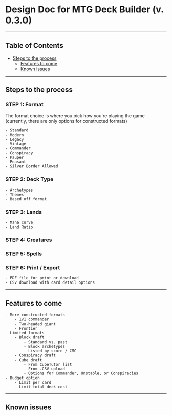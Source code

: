 # Design Doc for MTG Deck Builder (v. 0.3.0)

---

## Table of Contents

  - [Steps to the process](#steps-to-the-process)
	- [Features to come](#features-to-come)
	- [Known issues](#Known-issues)

---

## Steps to the process

### **STEP 1:** Format

The format choice is where you pick how you're playing the game (currently, there are only options for constructed formats)

	- Standard
	- Modern
	- Legacy
	- Vintage
	- Commander
	- Conspiracy
	- Pauper
	- Peasant
	- Silver Border Allowed

### **STEP 2:** Deck Type

	- Archetypes
	- Themes
	- Based off format

### **STEP 3:** Lands

	- Mana curve
	- Land Ratio

### **STEP 4:** Creatures

### **STEP 5:** Spells

### **STEP 6:** Print / Export

	- PDF file for print or download
	- CSV download with card detail options

---

## Features to come

	- More constructed formats
		- 1v1 commander
		- Two-headed giant
		- Frontier
	- Limited formats
		- Block draft
			- Standard vs. past
			- Block archetypes
			- Listed by score / CMC
		- Conspiracy draft
		- Cube draft
			- From CubeTutor list
			- From .CSV upload
			- Options for Commander, Unstable, or Conspiracies
	- Budget option
		- Limit per card
		- Limit total deck cost

---

## Known issues

